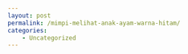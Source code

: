 ```yaml
---
layout: post
permalink: /mimpi-melihat-anak-ayam-warna-hitam/
categories:
    - Uncategorized
---
```


